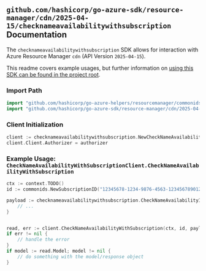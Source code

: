 
## `github.com/hashicorp/go-azure-sdk/resource-manager/cdn/2025-04-15/checknameavailabilitywithsubscription` Documentation

The `checknameavailabilitywithsubscription` SDK allows for interaction with Azure Resource Manager `cdn` (API Version `2025-04-15`).

This readme covers example usages, but further information on [using this SDK can be found in the project root](https://github.com/hashicorp/go-azure-sdk/tree/main/docs).

### Import Path

```go
import "github.com/hashicorp/go-azure-helpers/resourcemanager/commonids"
import "github.com/hashicorp/go-azure-sdk/resource-manager/cdn/2025-04-15/checknameavailabilitywithsubscription"
```


### Client Initialization

```go
client := checknameavailabilitywithsubscription.NewCheckNameAvailabilityWithSubscriptionClientWithBaseURI("https://management.azure.com")
client.Client.Authorizer = authorizer
```


### Example Usage: `CheckNameAvailabilityWithSubscriptionClient.CheckNameAvailabilityWithSubscription`

```go
ctx := context.TODO()
id := commonids.NewSubscriptionID("12345678-1234-9876-4563-123456789012")

payload := checknameavailabilitywithsubscription.CheckNameAvailabilityInput{
	// ...
}


read, err := client.CheckNameAvailabilityWithSubscription(ctx, id, payload)
if err != nil {
	// handle the error
}
if model := read.Model; model != nil {
	// do something with the model/response object
}
```
